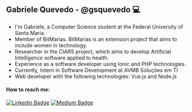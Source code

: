 ## Gabriele Quevedo - @gsquevedo 💻

  - I'm Gabriele, a Computer Science student at the Federal University of Santa Maria. <br>
  - Member of BitMarias. BitMarias is an extension project that aims to include women in technology.
  - Researcher in the CIARS project, which aims to develop Artificial Intelligence software applied to health.
  - Experience as a software developer using Ionic and PHP technologies. <br>
  - Currently, Intern in Software Development at AVMB Soluções em TI <br>
  - Web developer with the following technologies: Vue.js and Node.js <br>
  
  #### How to reach me:
  [![Linkedin Badge](https://img.shields.io/badge/LinkedIn-0077B5?style=for-the-badge&logo=linkedin&logoColor=white)](https://www.linkedin.com/in/gsquevedo)
  [![Medium Badge](https://img.shields.io/badge/Medium-1877F2?style=for-the-badge&logo=medium&logoColor=white)](https://medium.com/@gabrielequevedo)
<!--
**gsquevedo/gsquevedo** is a ✨ _special_ ✨ repository because its `README.md` (this file) appears on your GitHub profile.

Here are some ideas to get you started:

- 🔭 I’m currently working on ...
- 🌱 I’m currently learning ...
- 👯 I’m looking to collaborate on ...
- 🤔 I’m looking for help with ...
- 💬 Ask me about ...
- 📫 How to reach me: ...
- 😄 Pronouns: ...
- ⚡ Fun fact: ...
-->
